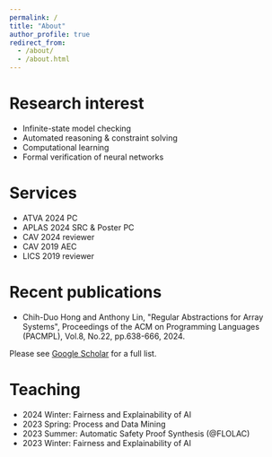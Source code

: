 ```yaml
---
permalink: /
title: "About"
author_profile: true
redirect_from: 
  - /about/
  - /about.html
---
```


Research interest
======

- Infinite-state model checking
- Automated reasoning & constraint solving
- Computational learning
- Formal verification of neural networks

Services
======
- ATVA 2024 PC
- APLAS 2024 SRC & Poster PC
- CAV 2024 reviewer
- CAV 2019 AEC
- LICS 2019 reviewer

Recent publications
======
- Chih-Duo Hong and Anthony Lin, "Regular Abstractions for Array Systems", Proceedings of the ACM on Programming Languages (PACMPL), Vol.8, No.22, pp.638-666, 2024.

Please see [Google Scholar](https://scholar.google.com.tw/citations?user=Mnc26mEAAAAJ) for a full list.

Teaching
======
- 2024 Winter: Fairness and Explainability of AI
- 2023 Spring: Process and Data Mining
- 2023 Summer: Automatic Safety Proof Synthesis (@FLOLAC)
- 2023 Winter: Fairness and Explainability of AI
